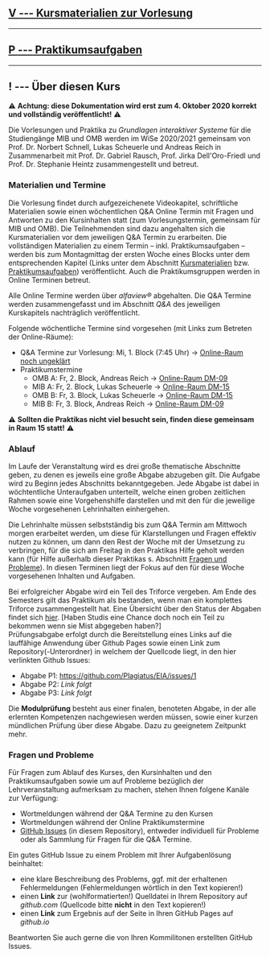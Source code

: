 ## [**V _---_** Kursmaterialien zur Vorlesung](lectures)  

---

## [**P _---_** Praktikumsaufgaben](practical)  

---

## **! _---_** Über diesen Kurs

⚠ **Achtung: diese Dokumentation wird erst zum 4. Oktober 2020 korrekt und vollständig veröffentlicht!** ⚠

Die Vorlesungen und Praktika zu *Grundlagen interaktiver Systeme* für die Studiengänge MIB und OMB werden im WiSe 2020/2021 gemeinsam von Prof. Dr. Norbert Schnell, Lukas Scheuerle und Andreas Reich in Zusammenarbeit mit Prof. Dr. Gabriel Rausch, Prof. Jirka Dell'Oro-Friedl und Prof. Dr. Stephanie Heintz zusammengestellt und betreut.

### Materialien und Termine

Die Vorlesung findet durch aufgezeichenete Videokapitel, schriftliche Materialien sowie einen wöchentlichen Q&A Online Termin mit Fragen und Antworten zu den Kursinhalten statt (zum Vorlesungstermin, gemeinsam für MIB und OMB). Die Teilnehmenden sind dazu angehalten sich die Kursmaterialien vor dem jeweiligen Q&A Termin zu erarbeiten. Die vollständigen Materialien zu einem Termin – inkl. Praktikumsaufgaben –  werden bis zum Montagmittag der ersten Woche eines Blocks unter dem entsprechenden Kapitel (Links unter dem Abschnitt [Kursmaterialien](lectures) bzw. [Praktikumsaufgaben](practical)) veröffentlicht. Auch die Praktikumsgruppen werden in Online Terminen betreut.

Alle Online Termine werden über *alfaview&reg;* abgehalten. Die Q&A Termine werden zusammengefasst und im Abschnitt *Q&A* des jeweiligen Kurskapitels nachträglich veröffentlicht.

Folgende wöchentliche Termine sind vorgesehen (mit Links zum Betreten der Online-Räume):  
- Q&A Termine zur Vorlesung: Mi, 1. Block (7:45 Uhr) → [Online-Raum noch ungeklärt](https://rooms.hs-furtwangen.de/rooms/)
- Praktikumstermine
  - OMB A: Fr, 2. Block, Andreas Reich → [Online-Raum DM-09](https://rooms.hs-furtwangen.de/rooms/dm09)
  - MIB A: Fr, 2. Block, Lukas Scheuerle → [Online-Raum DM-15](https://rooms.hs-furtwangen.de/rooms/dm15)
  - OMB B: Fr, 3. Block, Lukas Scheuerle → [Online-Raum DM-15](https://rooms.hs-furtwangen.de/rooms/dm15)
  - MIB B: Fr, 3. Block, Andreas Reich → [Online-Raum DM-09](https://rooms.hs-furtwangen.de/rooms/dm09)  

⚠ **Sollten die Praktikas nicht viel besucht sein, finden diese gemeinsam in Raum 15 statt!** ⚠

### Ablauf

Im Laufe der Veranstaltung wird es drei große thematische Abschnitte geben, zu denen es jeweils eine große Abgabe abzugeben gilt. Die Aufgabe wird zu Beginn jedes Abschnitts bekanntgegeben. Jede Abgabe ist dabei in wöchtentliche Unteraufgaben unterteilt, welche einen groben zeitlichen Rahmen sowie eine Vorgehenshilfe darstellen und mit den für die jeweilige Woche vorgesehenen Lehrinhalten einhergehen.

Die Lehrinhalte müssen selbstständig bis zum Q&A Termin am Mittwoch morgen erarbeitet werden, um diese für Klarstellungen und Fragen effektiv nutzen zu können, um dann den Rest der Woche mit der Umsetzung zu verbringen, für die sich am Freitag in den Praktikas Hilfe geholt werden kann (für Hilfe außerhalb dieser Praktikas s. Abschnitt [Fragen und Probleme](#fragen-und-probleme)). In diesen Terminen liegt der Fokus auf den für diese Woche vorgesehenen Inhalten und Aufgaben.

Bei erfolgreicher Abgabe wird ein Teil des Triforce vergeben. Am Ende des Semesters gilt das Praktikum als bestanden, wenn man ein komplettes Triforce zusammengestellt hat. Eine Übersicht über den Status der Abgaben findet sich [hier](assignments). [Haben Studis eine Chance doch noch ein Teil zu bekommen wenn sie Mist abgegeben haben?]  
Prüfungsabgabe erfolgt durch die Bereitstellung eines Links auf die lauffähige Anwendung über Github Pages sowie einen Link zum Repository(-Unterordner) in welchem der Quellcode liegt, in den hier verlinkten Github Issues:

- Abgabe P1: https://github.com/Plagiatus/EIA/issues/1
- Abgabe P2: _Link folgt_
- Abgabe P3: _Link folgt_

Die **Modulprüfung** besteht aus einer finalen, benoteten Abgabe, in der alle erlernten Kompetenzen nachgewiesen werden müssen, sowie einer kurzen mündlichen Prüfung über diese Abgabe. Dazu zu geeignetem Zeitpunkt mehr.

### Fragen und Probleme

Für Fragen zum Ablauf des Kurses, den Kursinhalten und den Praktikumsaufgaben sowie um auf Probleme bezüglich der Lehrveranstaltung aufmerksam zu machen, stehen Ihnen folgene Kanäle zur Verfügung:
- Wortmeldungen während der Q&A Termine zu den Kursen
- Wortmeldungen während der Online Praktikumstermine
- [GitHub Issues](https://github.com/hs-furtwangen/GIS-WiSe-2020-2021/issues) (in diesem Repository), entweder individuell für Probleme oder als Sammlung für Fragen für die Q&A Termine.

Ein gutes GitHub Issue zu einem Problem mit Ihrer Aufgabenlösung beinhaltet:
  - eine klare Beschreibung des Problems, ggf. mit der erhaltenen Fehlermeldungen (Fehlermeldungen wörtlich in den Text kopieren!)
  - einen **Link** zur (wohlformatierten!) Quelldatei in Ihrem Repository auf *github.com* (Quellcode bitte **nicht** in den Text kopieren!)
  - einen **Link** zum Ergebnis auf der Seite in Ihren GitHub Pages auf *github.io*

Beantworten Sie auch gerne die von Ihren Kommilitonen erstellten GitHub Issues.

